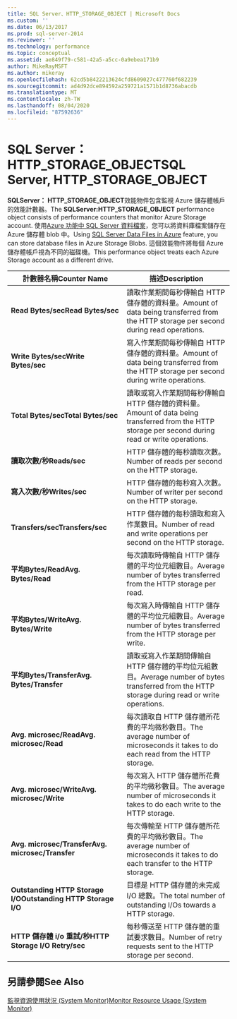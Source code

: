 ```yaml
---
title: SQL Server、HTTP_STORAGE_OBJECT | Microsoft Docs
ms.custom: ''
ms.date: 06/13/2017
ms.prod: sql-server-2014
ms.reviewer: ''
ms.technology: performance
ms.topic: conceptual
ms.assetid: ae849f79-c581-42a5-a5cc-0a9ebea171b9
author: MikeRayMSFT
ms.author: mikeray
ms.openlocfilehash: 62cd5b8422213624cfd8609027c477760f682239
ms.sourcegitcommit: ad4d92dce894592a259721a1571b1d8736abacdb
ms.translationtype: MT
ms.contentlocale: zh-TW
ms.lasthandoff: 08/04/2020
ms.locfileid: "87592636"
---
```

# <a name="sql-server-http_storage_object"></a><span data-ttu-id="83cda-102">SQL Server：HTTP_STORAGE_OBJECT</span><span class="sxs-lookup"><span data-stu-id="83cda-102">SQL Server, HTTP_STORAGE_OBJECT</span></span>
  <span data-ttu-id="83cda-103">**SQLServer： HTTP_STORAGE_OBJECT**效能物件包含監視 Azure 儲存體帳戶的效能計數器。</span><span class="sxs-lookup"><span data-stu-id="83cda-103">The **SQLServer:HTTP_STORAGE_OBJECT** performance object consists of performance counters that monitor Azure Storage account.</span></span> <span data-ttu-id="83cda-104">使用[Azure 功能中 SQL Server 資料檔案](../databases/sql-server-data-files-in-microsoft-azure.md)，您可以將資料庫檔案儲存在 Azure 儲存體 blob 中。</span><span class="sxs-lookup"><span data-stu-id="83cda-104">Using [SQL Server Data Files in Azure](../databases/sql-server-data-files-in-microsoft-azure.md) feature, you can store database files in Azure Storage Blobs.</span></span> <span data-ttu-id="83cda-105">這個效能物件將每個 Azure 儲存體帳戶視為不同的磁碟機。</span><span class="sxs-lookup"><span data-stu-id="83cda-105">This performance object treats each Azure Storage account as a different drive.</span></span>  
  
|<span data-ttu-id="83cda-106">計數器名稱</span><span class="sxs-lookup"><span data-stu-id="83cda-106">Counter Name</span></span>|<span data-ttu-id="83cda-107">描述</span><span class="sxs-lookup"><span data-stu-id="83cda-107">Description</span></span>|  
|------------------|-----------------|  
|<span data-ttu-id="83cda-108">**Read Bytes/sec**</span><span class="sxs-lookup"><span data-stu-id="83cda-108">**Read Bytes/sec**</span></span>|<span data-ttu-id="83cda-109">讀取作業期間每秒傳輸自 HTTP 儲存體的資料量。</span><span class="sxs-lookup"><span data-stu-id="83cda-109">Amount of data being transferred from the HTTP storage per second during read operations.</span></span>|  
|<span data-ttu-id="83cda-110">**Write Bytes/sec**</span><span class="sxs-lookup"><span data-stu-id="83cda-110">**Write Bytes/sec**</span></span>|<span data-ttu-id="83cda-111">寫入作業期間每秒傳輸自 HTTP 儲存體的資料量。</span><span class="sxs-lookup"><span data-stu-id="83cda-111">Amount of data being transferred from the HTTP storage per second during write operations.</span></span>|  
|<span data-ttu-id="83cda-112">**Total Bytes/sec**</span><span class="sxs-lookup"><span data-stu-id="83cda-112">**Total Bytes/sec**</span></span>|<span data-ttu-id="83cda-113">讀取或寫入作業期間每秒傳輸自 HTTP 儲存體的資料量。</span><span class="sxs-lookup"><span data-stu-id="83cda-113">Amount of data being transferred from the HTTP storage per second during read or write operations.</span></span>|  
|<span data-ttu-id="83cda-114">**讀取次數/秒**</span><span class="sxs-lookup"><span data-stu-id="83cda-114">**Reads/sec**</span></span>|<span data-ttu-id="83cda-115">HTTP 儲存體的每秒讀取次數。</span><span class="sxs-lookup"><span data-stu-id="83cda-115">Number of reads per second on the HTTP storage.</span></span>|  
|<span data-ttu-id="83cda-116">**寫入次數/秒**</span><span class="sxs-lookup"><span data-stu-id="83cda-116">**Writes/sec**</span></span>|<span data-ttu-id="83cda-117">HTTP 儲存體的每秒寫入次數。</span><span class="sxs-lookup"><span data-stu-id="83cda-117">Number of writer per second on the HTTP storage.</span></span>|  
|<span data-ttu-id="83cda-118">**Transfers/sec**</span><span class="sxs-lookup"><span data-stu-id="83cda-118">**Transfers/sec**</span></span>|<span data-ttu-id="83cda-119">HTTP 儲存體的每秒讀取和寫入作業數目。</span><span class="sxs-lookup"><span data-stu-id="83cda-119">Number of read and write operations per second on the HTTP storage.</span></span>|  
|<span data-ttu-id="83cda-120">**平均Bytes/Read**</span><span class="sxs-lookup"><span data-stu-id="83cda-120">**Avg. Bytes/Read**</span></span>|<span data-ttu-id="83cda-121">每次讀取時傳輸自 HTTP 儲存體的平均位元組數目。</span><span class="sxs-lookup"><span data-stu-id="83cda-121">Average number of bytes transferred from the HTTP storage per read.</span></span>|  
|<span data-ttu-id="83cda-122">**平均Bytes/Write**</span><span class="sxs-lookup"><span data-stu-id="83cda-122">**Avg. Bytes/Write**</span></span>|<span data-ttu-id="83cda-123">每次寫入時傳輸自 HTTP 儲存體的平均位元組數目。</span><span class="sxs-lookup"><span data-stu-id="83cda-123">Average number of bytes transferred from the HTTP storage per write.</span></span>|  
|<span data-ttu-id="83cda-124">**平均Bytes/Transfer**</span><span class="sxs-lookup"><span data-stu-id="83cda-124">**Avg. Bytes/Transfer**</span></span>|<span data-ttu-id="83cda-125">讀取或寫入作業期間傳輸自 HTTP 儲存體的平均位元組數目。</span><span class="sxs-lookup"><span data-stu-id="83cda-125">Average number of bytes transferred from the HTTP storage during read or write operations.</span></span>|  
|<span data-ttu-id="83cda-126">**Avg. microsec/Read**</span><span class="sxs-lookup"><span data-stu-id="83cda-126">**Avg. microsec/Read**</span></span>|<span data-ttu-id="83cda-127">每次讀取自 HTTP 儲存體所花費的平均微秒數目。</span><span class="sxs-lookup"><span data-stu-id="83cda-127">The average number of microseconds it takes to do each read from the HTTP storage.</span></span>|  
|<span data-ttu-id="83cda-128">**Avg. microsec/Write**</span><span class="sxs-lookup"><span data-stu-id="83cda-128">**Avg. microsec/Write**</span></span>|<span data-ttu-id="83cda-129">每次寫入 HTTP 儲存體所花費的平均微秒數目。</span><span class="sxs-lookup"><span data-stu-id="83cda-129">The average number of microseconds it takes to do each write to the HTTP storage.</span></span>|  
|<span data-ttu-id="83cda-130">**Avg. microsec/Transfer**</span><span class="sxs-lookup"><span data-stu-id="83cda-130">**Avg. microsec/Transfer**</span></span>|<span data-ttu-id="83cda-131">每次傳輸至 HTTP 儲存體所花費的平均微秒數目。</span><span class="sxs-lookup"><span data-stu-id="83cda-131">The average number of microseconds it takes to do each transfer to the HTTP storage.</span></span>|  
|<span data-ttu-id="83cda-132">**Outstanding HTTP Storage I/O**</span><span class="sxs-lookup"><span data-stu-id="83cda-132">**Outstanding HTTP Storage I/O**</span></span>|<span data-ttu-id="83cda-133">目標是 HTTP 儲存體的未完成 I/O 總數。</span><span class="sxs-lookup"><span data-stu-id="83cda-133">The total number of outstanding I/Os towards a HTTP storage.</span></span>|  
|<span data-ttu-id="83cda-134">**HTTP 儲存體 i/o 重試/秒**</span><span class="sxs-lookup"><span data-stu-id="83cda-134">**HTTP Storage I/O Retry/sec**</span></span>|<span data-ttu-id="83cda-135">每秒傳送至 HTTP 儲存體的重試要求數目。</span><span class="sxs-lookup"><span data-stu-id="83cda-135">Number of retry requests sent to the HTTP storage per second.</span></span>|  
  
## <a name="see-also"></a><span data-ttu-id="83cda-136">另請參閱</span><span class="sxs-lookup"><span data-stu-id="83cda-136">See Also</span></span>  
 [<span data-ttu-id="83cda-137">監視資源使用狀況 &#40;System Monitor&#41;</span><span class="sxs-lookup"><span data-stu-id="83cda-137">Monitor Resource Usage &#40;System Monitor&#41;</span></span>](monitor-resource-usage-system-monitor.md)  
  
  
